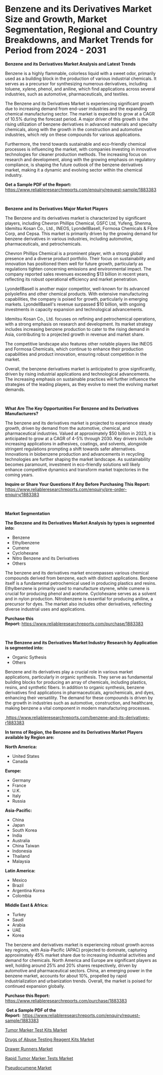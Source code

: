 <p><h1>Benzene and its Derivatives Market Size and Growth, Market Segmentation, Regional and Country Breakdowns, and Market Trends for Period from 2024 -  2031</h1></p><p><strong>Benzene and its Derivatives Market Analysis and Latest Trends</strong></p>
<p><p>Benzene is a highly flammable, colorless liquid with a sweet odor, primarily used as a building block in the production of various industrial chemicals. It serves as a precursor for synthesizing numerous derivatives, including toluene, xylene, phenol, and aniline, which find applications across several industries, such as automotive, pharmaceuticals, and textiles.</p><p>The Benzene and its Derivatives Market is experiencing significant growth due to increasing demand from end-user industries and the expanding chemical manufacturing sector. The market is expected to grow at a CAGR of 10.5% during the forecast period. A major driver of this growth is the rising utilization of benzene derivatives in advanced materials and specialty chemicals, along with the growth in the construction and automotive industries, which rely on these compounds for various applications.</p><p>Furthermore, the trend towards sustainable and eco-friendly chemical processes is influencing the market, with companies investing in innovative technologies for cleaner production methods. The increasing focus on research and development, along with the growing emphasis on regulatory compliance, is shaping the future outlook of the benzene derivatives market, making it a dynamic and evolving sector within the chemical industry.</p></p>
<p><strong>Get a Sample PDF of the Report:&nbsp;</strong> <a href="https://www.reliableresearchreports.com/enquiry/request-sample/1883383?utm_campaign=8&utm_medium=2&utm_source=Github&utm_content=ia&utm_term=09112024&utm_id=benzene-and-its-derivatives">https://www.reliableresearchreports.com/enquiry/request-sample/1883383</a></p>
<p>&nbsp;</p>
<p><strong>Benzene and its Derivatives Major Market Players</strong></p>
<p><p>The Benzene and its derivatives market is characterized by significant players, including Chevron Phillips Chemical, GSFC Ltd, Yufeng, Shenma, Idemitsu Kosan Co., Ltd., INEOS, LyondellBasell, Formosa Chemicals & Fibre Corp, and Cepsa. This market is primarily driven by the growing demand for benzene derivatives in various industries, including automotive, pharmaceuticals, and petrochemicals.</p><p>Chevron Phillips Chemical is a prominent player, with a strong global presence and a diverse product portfolio. Their focus on sustainability and innovation has positioned them well for future growth, particularly as regulations tighten concerning emissions and environmental impact. The company reported sales revenues exceeding $13 billion in recent years, reflecting its robust operational efficiency and market penetration.</p><p>LyondellBasell is another major competitor, well-known for its advanced polyolefins and other chemical products. With extensive manufacturing capabilities, the company is poised for growth, particularly in emerging markets. LyondellBasell's revenue surpassed $10 billion, with ongoing investments in capacity expansion and technological advancements.</p><p>Idemitsu Kosan Co., Ltd. focuses on refining and petrochemical operations, with a strong emphasis on research and development. Its market strategy includes increasing benzene production to cater to the rising demand in Asia, contributing to a projected growth in revenue and market share.</p><p>The competitive landscape also features other notable players like INEOS and Formosa Chemicals, which continue to enhance their production capabilities and product innovation, ensuring robust competition in the market.</p><p>Overall, the benzene derivatives market is anticipated to grow significantly, driven by rising industrial applications and technological advancements. The increasing emphasis on sustainable practices will further influence the strategies of the leading players, as they evolve to meet the evolving market demands.</p></p>
<p>&nbsp;</p>
<p><strong>What Are The Key Opportunities For Benzene and its Derivatives Manufacturers?</strong></p>
<p><p>The benzene and its derivatives market is projected to experience steady growth, driven by demand from the automotive, chemical, and pharmaceutical industries. Valued at approximately $50 billion in 2023, it is anticipated to grow at a CAGR of 4-5% through 2030. Key drivers include increasing applications in adhesives, coatings, and solvents, alongside stringent regulations prompting a shift towards safer alternatives. Innovations in biobenzene production and advancements in recycling technologies are further shaping the market landscape. As sustainability becomes paramount, investment in eco-friendly solutions will likely enhance competitive dynamics and transform market trajectories in the coming years.</p></p>
<p><strong>Inquire or Share Your Questions If Any Before Purchasing This Report:</strong> <a href="https://www.reliableresearchreports.com/enquiry/pre-order-enquiry/1883383?utm_campaign=8&utm_medium=2&utm_source=Github&utm_content=ia&utm_term=09112024&utm_id=benzene-and-its-derivatives">https://www.reliableresearchreports.com/enquiry/pre-order-enquiry/1883383</a></p>
<p>&nbsp;</p>
<p><strong>Market Segmentation</strong></p>
<p><strong>The Benzene and its Derivatives Market Analysis by types is segmented into:</strong></p>
<p><ul><li>Benzene</li><li>Ethylbenzene</li><li>Cumene</li><li>Cyclohexane</li><li>Nitro Benzene and its Derivatives</li><li>Others</li></ul></p>
<p><p>The benzene and its derivatives market encompasses various chemical compounds derived from benzene, each with distinct applications. Benzene itself is a fundamental petrochemical used in producing plastics and resins. Ethylbenzene is primarily used to manufacture styrene, while cumene is crucial for producing phenol and acetone. Cyclohexane serves as a solvent and in nylon production. Nitrobenzene is essential for producing aniline, a precursor for dyes. The market also includes other derivatives, reflecting diverse industrial uses and applications.</p></p>
<p><strong>Purchase this Report:&nbsp;</strong><a href="https://www.reliableresearchreports.com/purchase/1883383?utm_campaign=8&utm_medium=2&utm_source=Github&utm_content=ia&utm_term=09112024&utm_id=benzene-and-its-derivatives">https://www.reliableresearchreports.com/purchase/1883383</a></p>
<p>&nbsp;</p>
<p><strong>The Benzene and its Derivatives Market Industry Research by Application is segmented into:</strong></p>
<p><ul><li>Organic Sythesis</li><li>Others</li></ul></p>
<p><p>Benzene and its derivatives play a crucial role in various market applications, particularly in organic synthesis. They serve as fundamental building blocks for producing an array of chemicals, including plastics, resins, and synthetic fibers. In addition to organic synthesis, benzene derivatives find applications in pharmaceuticals, agrochemicals, and dyes, enhancing their versatility. The demand for these compounds is driven by the growth in industries such as automotive, construction, and healthcare, making benzene a vital component in modern manufacturing processes.</p></p>
<p><a href="https://www.reliableresearchreports.com/benzene-and-its-derivatives-r1883383?utm_campaign=8&utm_medium=2&utm_source=Github&utm_content=ia&utm_term=09112024&utm_id=benzene-and-its-derivatives">&nbsp;https://www.reliableresearchreports.com/benzene-and-its-derivatives-r1883383</a></p>
<p><strong>In terms of Region, the Benzene and its Derivatives Market Players available by Region are:</strong></p>
<p>
    <p> <strong> North America: </strong>
        <ul>
            <li>United States</li>
            <li>Canada</li>
        </ul>
        </p> 
    <p> <strong> Europe: </strong>
        <ul>
            <li>Germany</li>
            <li>France</li>
            <li>U.K.</li>
            <li>Italy</li>
            <li>Russia</li>
        </ul>
        </p> 
    <p> <strong> Asia-Pacific: </strong>
        <ul>
            <li>China</li>
            <li>Japan</li>
            <li>South Korea</li>
            <li>India</li>
            <li>Australia</li>
            <li>China Taiwan</li>
            <li>Indonesia</li>
            <li>Thailand</li>
            <li>Malaysia</li>
        </ul>
        </p> 
    <p> <strong> Latin America: </strong>
        <ul>
            <li>Mexico</li>
            <li>Brazil</li>
            <li>Argentina Korea</li>
            <li>Colombia</li>
        </ul>
        </p> 
    <p> <strong> Middle East & Africa: </strong>
        <ul>
            <li>Turkey</li>
            <li>Saudi</li>
            <li>Arabia</li>
            <li>UAE</li>
            <li>Korea</li>
        </ul>
    </p>
    </p>
<p><p>The benzene and derivatives market is experiencing robust growth across key regions, with Asia-Pacific (APAC) projected to dominate, capturing approximately 45% market share due to increasing industrial activities and demand for chemicals. North America and Europe are significant players as well, holding around 25% and 20% shares respectively, driven by automotive and pharmaceutical sectors. China, an emerging power in the benzene market, accounts for about 10%, propelled by rapid industrialization and urbanization trends. Overall, the market is poised for continued expansion globally.</p></p>
<p><strong>Purchase this Report: </strong><a href="https://www.reliableresearchreports.com/purchase/1883383?utm_campaign=8&utm_medium=2&utm_source=Github&utm_content=ia&utm_term=09112024&utm_id=benzene-and-its-derivatives">https://www.reliableresearchreports.com/purchase/1883383</a></p>
<p>&nbsp;<strong>Get a Sample PDF of the Report:&nbsp;&nbsp;</strong><a href="https://www.reliableresearchreports.com/enquiry/request-sample/1883383?utm_campaign=8&utm_medium=2&utm_source=Github&utm_content=ia&utm_term=09112024&utm_id=benzene-and-its-derivatives">https://www.reliableresearchreports.com/enquiry/request-sample/1883383</a></p>
<p><strong></strong></p>
<p><p><a href="https://issuu.com/reportprime-2/docs/tumor-marker-test-kits-market-size-_15718dfa3157a0?utm_campaign=8&utm_medium=2&utm_source=Github&utm_content=ia&utm_term=09112024&utm_id=benzene-and-its-derivatives">Tumor Marker Test Kits Market</a></p><p><a href="https://issuu.com/reportprime-2/docs/drugs-of-abuse-testing-reagent-kits_7f92303aa4f537?utm_campaign=8&utm_medium=2&utm_source=Github&utm_content=ia&utm_term=09112024&utm_id=benzene-and-its-derivatives">Drugs of Abuse Testing Reagent Kits Market</a></p><p><a href="https://github.com/cliffxbwergin/Market-Research-Report-List-1/blob/main/drawer-runners-market.md?utm_campaign=8&utm_medium=2&utm_source=Github&utm_content=ia&utm_term=09112024&utm_id=benzene-and-its-derivatives">Drawer Runners Market</a></p><p><a href="https://issuu.com/reportprime-2/docs/rapid-tumor-marker-tests-market-siz_13f5020277a11d?utm_campaign=8&utm_medium=2&utm_source=Github&utm_content=ia&utm_term=09112024&utm_id=benzene-and-its-derivatives">Rapid Tumor Marker Tests Market</a></p><p><a href="https://github.com/loftinirkaakcsu/Market-Research-Report-List-1/blob/main/pseudocumene-market.md?utm_campaign=8&utm_medium=2&utm_source=Github&utm_content=ia&utm_term=09112024&utm_id=benzene-and-its-derivatives">Pseudocumene Market</a></p></p>